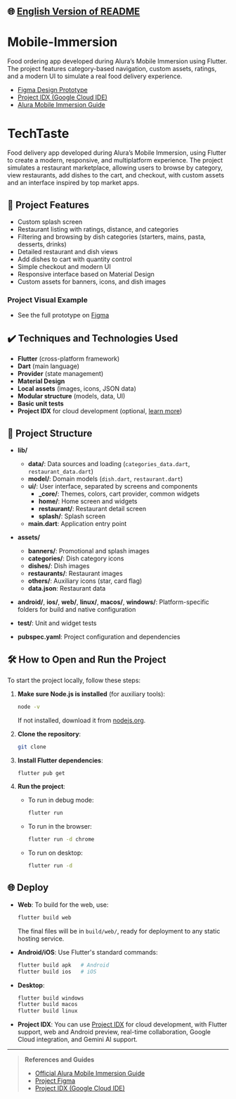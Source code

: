 ## 🌐 [English Version of README](README_EN.md)

# Mobile-Immersion

Food ordering app developed during Alura’s Mobile Immersion using Flutter. The project features category-based navigation, custom assets, ratings, and a modern UI to simulate a real food delivery experience.

- [Figma Design Prototype](https://www.figma.com/design/5WKjBnTvAKTraWTRqsjK02/TechTaste-%7C-Imers%C3%A3o?node-id=7-47&p=f)
- [Project IDX (Google Cloud IDE)](https://idx.google.com/)
- [Alura Mobile Immersion Guide](https://grupoalura.notion.site/Imers-o-Mobile-Guia-de-Mergulho-1ba379bdd09b80e3ac18c8512f31530d?pvs=4)

# TechTaste

Food delivery app developed during Alura’s Mobile Immersion, using Flutter to create a modern, responsive, and multiplatform experience. The project simulates a restaurant marketplace, allowing users to browse by category, view restaurants, add dishes to the cart, and checkout, with custom assets and an interface inspired by top market apps.

## 🔨 Project Features

- Custom splash screen
- Restaurant listing with ratings, distance, and categories
- Filtering and browsing by dish categories (starters, mains, pasta, desserts, drinks)
- Detailed restaurant and dish views
- Add dishes to cart with quantity control
- Simple checkout and modern UI
- Responsive interface based on Material Design
- Custom assets for banners, icons, and dish images

### Project Visual Example











































- See the full prototype on [Figma](https://www.figma.com/design/5WKjBnTvAKTraWTRqsjK02/TechTaste-%7C-Imers%C3%A3o?node-id=7-47&p=f)



## ✔️ Techniques and Technologies Used

- **Flutter** (cross-platform framework)
- **Dart** (main language)
- **Provider** (state management)
- **Material Design**
- **Local assets** (images, icons, JSON data)
- **Modular structure** (models, data, UI)
- **Basic unit tests**
- **Project IDX** for cloud development (optional, [learn more](https://idx.google.com/))

## 📁 Project Structure

- **lib/**
    - **data/**: Data sources and loading (`categories_data.dart`, `restaurant_data.dart`)
    - **model/**: Domain models (`dish.dart`, `restaurant.dart`)
    - **ui/**: User interface, separated by screens and components
        - **_core/**: Themes, colors, cart provider, common widgets
        - **home/**: Home screen and widgets
        - **restaurant/**: Restaurant detail screen
        - **splash/**: Splash screen
    - **main.dart**: Application entry point

- **assets/**
    - **banners/**: Promotional and splash images
    - **categories/**: Dish category icons
    - **dishes/**: Dish images
    - **restaurants/**: Restaurant images
    - **others/**: Auxiliary icons (star, card flag)
    - **data.json**: Restaurant data

- **android/**, **ios/**, **web/**, **linux/**, **macos/**, **windows/**: Platform-specific folders for build and native configuration

- **test/**: Unit and widget tests

- **pubspec.yaml**: Project configuration and dependencies

## 🛠️ How to Open and Run the Project

To start the project locally, follow these steps:

1. **Make sure Node.js is installed** (for auxiliary tools):
   ```bash
   node -v
   ```
   If not installed, download it from [nodejs.org](https://nodejs.org/).

2. **Clone the repository**:
   ```bash
   git clone 
   ```

3. **Install Flutter dependencies**:
   ```bash
   flutter pub get
   ```

4. **Run the project**:
    - To run in debug mode:
      ```bash
      flutter run
      ```
    - To run in the browser:
      ```bash
      flutter run -d chrome
      ```
    - To run on desktop:
      ```bash
      flutter run -d 
      ```

## 🌐 Deploy

- **Web**: To build for the web, use:
  ```bash
  flutter build web
  ```
  The final files will be in `build/web/`, ready for deployment to any static hosting service.

- **Android/iOS**: Use Flutter's standard commands:
  ```bash
  flutter build apk   # Android
  flutter build ios   # iOS
  ```

- **Desktop**:
  ```bash
  flutter build windows
  flutter build macos
  flutter build linux
  ```

- **Project IDX**: You can use [Project IDX](https://idx.google.com/) for cloud development, with Flutter support, web and Android preview, real-time collaboration, Google Cloud integration, and Gemini AI support.

---

> **References and Guides**
>
> - [Official Alura Mobile Immersion Guide](https://grupoalura.notion.site/Imers-o-Mobile-Guia-de-Mergulho-1ba379bdd09b80e3ac18c8512f31530d?pvs=4)
> - [Project Figma](https://www.figma.com/design/5WKjBnTvAKTraWTRqsjK02/TechTaste-%7C-Imers%C3%A3o?node-id=7-47&p=f)
> - [Project IDX (Google Cloud IDE)](https://idx.google.com/)

